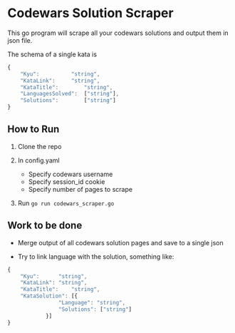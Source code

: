 # Codewars Solution Scraper

This go program will scrape all your codewars solutions and output them in json file.

The schema of a single kata is 
```javascript
{
	"Kyu":			"string",
	"KataLink":		"string",
	"KataTitle":		"string",
	"LanguagesSolved":	["string"],
	"Solutions":		["string"]
}
```

## How to Run

1. Clone the repo

2. In config.yaml
	- Specify codewars username
	- Specify session_id cookie
	- Specify number of pages to scrape

3. Run `go run codewars_scraper.go`

## Work to be done

- Merge output of all codewars solution pages and save to a single json

- Try to link language with the solution, something like:
```javascript
{
	"Kyu":		"string",
	"KataLink":	"string",
	"KataTitle":	"string",
	"KataSolution":	[{
				"Language": "string",
				"Solutions": ["string"]
			}]
}
```
